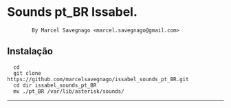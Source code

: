 # Sounds pt_BR Issabel.
```text
        By Marcel Savegnago <marcel.savegnago@gmail.com>
```

## Instalação

```
  cd
  git clone https://github.com/marcelsavegnago/issabel_sounds_pt_BR.git
  cd dir issabel_sounds_pt_BR
  mv ./pt_BR /var/lib/asterisk/sounds/
```

---
[Asterisk Sounds]: https://www.asterisksounds.org/pt-br
